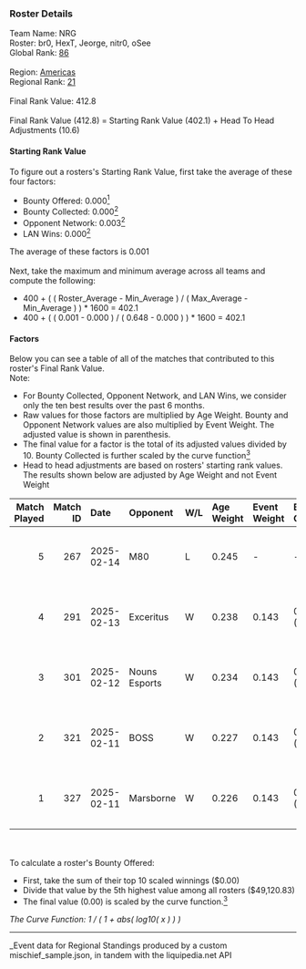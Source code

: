 ### Roster Details<br />
Team Name: NRG<br />
Roster: br0, HexT, Jeorge, nitr0, oSee<br />
Global Rank: [86](../../standings_global_2025_07_07.md)<br />
<br />
Region: [Americas]( ../../standings_americas_2025_07_07.md)<br />
Regional Rank: [21]( ../../standings_americas_2025_07_07.md)<br />
<br />
Final Rank Value:  412.8<br />
<br />
Final Rank Value (412.8) = Starting Rank Value (402.1) + Head To Head Adjustments (10.6)<br />

#### Starting Rank Value<br />
To figure out a rosters's Starting Rank Value, first take the average of these four factors:<br />
- Bounty Offered: 0.000[<sup>1</sup>](#table2)
- Bounty Collected: 0.000[<sup>2</sup>](#table1)
- Opponent Network: 0.003[<sup>2</sup>](#table1)
- LAN Wins: 0.000[<sup>2</sup>](#table1)

The average of these factors is 0.001<br />
<br />
Next, take the maximum and minimum average across all teams and compute the following:<br />
- 400 + ( ( Roster_Average - Min_Average ) / ( Max_Average - Min_Average ) ) * 1600 = 402.1
- 400 + ( ( 0.001 - 0.000 ) / ( 0.648 - 0.000 ) ) * 1600 = 402.1


#### Factors<br />
Below you can see a table of all of the matches that contributed to this roster's Final Rank Value.<br />
Note:<br />

- For Bounty Collected, Opponent Network, and LAN Wins, we consider only the ten best results over the past 6 months.
- Raw values for those factors are multiplied by Age Weight. Bounty and Opponent Network values are also multiplied by Event Weight. The adjusted value is shown in parenthesis.
- The final value for a factor is the total of its adjusted values divided by 10. Bounty Collected is further scaled by the curve function[<sup>3</sup>](#curveFunction)
- Head to head adjustments are based on rosters' starting rank values. The results shown below are adjusted by Age Weight and not Event Weight
<span id="table1"></span><br />


| Match Played | Match ID | Date       | Opponent      | W/L | Age Weight | Event Weight | Bounty Collected | Opponent Network | LAN Wins  | H2H Adj. | Roster                         |
| -: | -: | :- | :- | :- | :- | :- | :- | :- | :- | -: | :- |
|            5 |      267 | 2025-02-14 | M80           | L   | 0.245      | -            | -                | -                | -         |    -3.85 | br0, HexT, Jeorge, nitr0, oSee |
|            4 |      291 | 2025-02-13 | Exceritus     | W   | 0.238      | 0.143        | 0.000 (0.000)    | 0.256 (0.009)    | 0 (0.000) |     3.68 | br0, HexT, Jeorge, nitr0, oSee |
|            3 |      301 | 2025-02-12 | Nouns Esports | W   | 0.234      | 0.143        | 0.000 (0.000)    | 0.263 (0.009)    | 0 (0.000) |     3.63 | br0, HexT, Jeorge, nitr0, oSee |
|            2 |      321 | 2025-02-11 | BOSS          | W   | 0.227      | 0.143        | 0.000 (0.000)    | 0.280 (0.009)    | 0 (0.000) |     3.56 | br0, HexT, Jeorge, nitr0, oSee |
|            1 |      327 | 2025-02-11 | Marsborne     | W   | 0.226      | 0.143        | 0.000 (0.000)    | 0.249 (0.008)    | 0 (0.000) |     3.60 | br0, HexT, Jeorge, nitr0, oSee |

<br />
<span id="table2"></span><br />
To calculate a roster's Bounty Offered:<br />

- First, take the sum of their top 10 scaled winnings ($0.00)
- Divide that value by the 5th highest value among all rosters ($49,120.83)
- The final value (0.00) is scaled by the curve function.[<sup>3</sup>](#curveFunction)

<span id="curveFunction"></span>_The Curve Function: 1 / ( 1 + abs( log10( x ) ) )_<br />

---
_Event data for Regional Standings produced by a custom mischief_sample.json, in tandem with the liquipedia.net API<br />
